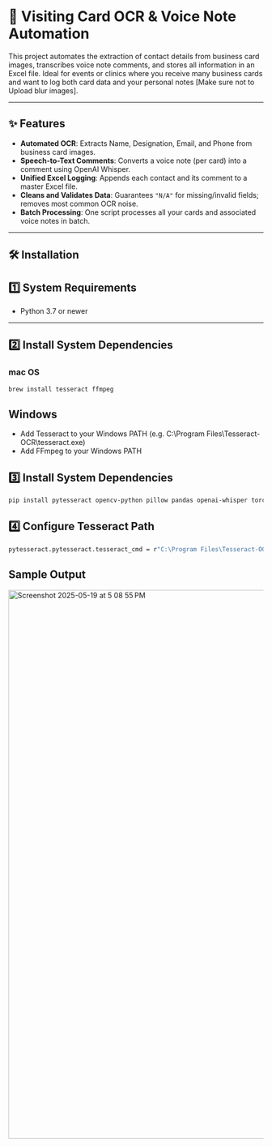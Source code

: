 # 🪪 Visiting Card OCR & Voice Note Automation

This project automates the extraction of contact details from business card images, transcribes voice note comments, and stores all information in an Excel file. Ideal for events or clinics where you receive many business cards and want to log both card data and your personal notes [Make sure not to Upload blur images].

---

## ✨ Features

- **Automated OCR**: Extracts Name, Designation, Email, and Phone from business card images.
- **Speech-to-Text Comments**: Converts a voice note (per card) into a comment using OpenAI Whisper.
- **Unified Excel Logging**: Appends each contact and its comment to a master Excel file.
- **Cleans and Validates Data**: Guarantees `"N/A"` for missing/invalid fields; removes most common OCR noise.
- **Batch Processing**: One script processes all your cards and associated voice notes in batch.

---

## 🛠️ Installation

## 1️⃣ System Requirements

- Python 3.7 or newer

---

## 2️⃣ Install System Dependencies

### mac OS

```bash
brew install tesseract ffmpeg
```

## Windows
- Add Tesseract to your Windows PATH (e.g. C:\Program Files\Tesseract-OCR\tesseract.exe)
- Add FFmpeg to your Windows PATH

## 3️⃣ Install System Dependencies
```bash
pip install pytesseract opencv-python pillow pandas openai-whisper torch
```

## 4️⃣ Configure Tesseract Path
```bash
pytesseract.pytesseract.tesseract_cmd = r"C:\Program Files\Tesseract-OCR\tesseract.exe"
```


## Sample Output
<img width="1083" alt="Screenshot 2025-05-19 at 5 08 55 PM" src="https://github.com/user-attachments/assets/4499209b-4685-49b5-8629-717c2f242867" />


